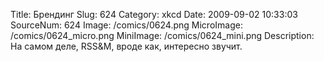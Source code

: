 Title: Брендинг 
Slug: 624 
Category: xkcd 
Date: 2009-09-02 10:33:03 
SourceNum: 624 
Image: /comics/0624.png 
MicroImage: /comics/0624_micro.png 
MiniImage: /comics/0624_mini.png 
Description: На самом деле, RSS&M, вроде как, интересно звучит. 

